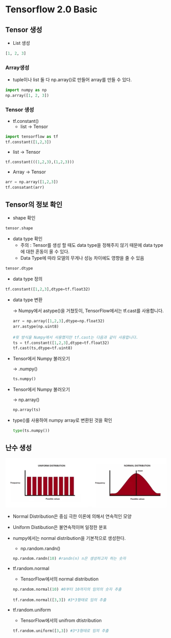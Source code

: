 # Tensorflow 2.0 Basic

## Tensor 생성

- List 생성

```python
[1, 2, 3]
```

### Array생성

- tuple이나 list 둘 다 np.array()로 만들어 array를 만들 수 있다.

```python
import numpy as np
np.array([1, 2, 3])
```

### Tensor 생성

- tf.constant()
    - list → Tensor

```python
import tensorflow as tf
tf.constant([1,2,3])
```

- list → Tensor

```python
tf.constant(((1,2,3),(1,2,3)))
```

- Array → Tensor

```python
arr = np.array([1,2,3])
tf.consatant(arr)
```

## Tensor의 정보 확인

- shape 확인

```python
tensor.shape
```

- data type 확인
    - 주의 : Tensor를 생성 할 때도 data type을 정해주지 않기 때문에 data type에 대한 혼동이 올 수 있다.
    - Data Type에 따라 모델의 무게나 성능 차이에도 영향을 줄 수 있음

```python
tensor.dtype
```

- data type 정의

```python
tf.constant([1,2,3],dtype=tf.float32)
```

- data type 변환

    → Numpy에서 astype()을 거쳤듯이, TensorFlow에서는 tf.cast를 사용합니다.

    ```python
    arr = np.array([1,2,3],dtype=np.float32)
    arr.astype(np.uint8)

    #윗 방식을 Numpy에서 사용했지만 tf.cast는 다음과 같이 사용합니다.
    ts = tf.constant([1,2,3],dtype=tf.float32)
    tf.cast(ts,dtype=tf.uint8)
    ```

- Tensor에서 Numpy 불러오기

    → .numpy()

    ```python
    ts.numpy()
    ```

- Tensor에서 Numpy 불러오기

    → np.array()

    ```python
    np.array(ts)
    ```

- type()를 사용하여 numpy array로 변환된 것을 확인

    ```python
    type(ts.numpy())
    ```

## 난수 생성

![Tensorflow%202%200%20Basic%20e740a91cce864fc9bbc6746d2cc646fd/Untitled.png](assets/images/Tensorflow-Basic/Untitled.png)

- Normal Distribution은 중심 극한 이론에 의해서 연속적인 모양
- Uniform Distibution은 불연속적이며 일정한 분포

- numpy에서는 normal distribution을 기본적으로 생성한다.
    - np.random.randn()

    ```python
    np.random.randn(10) #randn(n) n은 생성하고자 하는 숫자
    ```

- tf.random.normal
    - TensorFlow에서의 normal distribution

    ```python
    np.random.normal(10) #0부터 10까지의 임의의 숫자 추출

    tf.random.normal([3,3]) #3*3형태로 임의 추출
    ```

- tf.random.uniform
    - TensorFlow에서의 unifrom dtistribution

    ```python
    tf.random.uniform([3,3]) #3*3형태로 임의 추출
    ```
